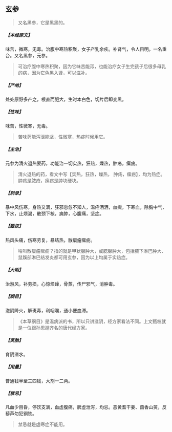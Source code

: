 ## 玄参

> 又名黑参，它是黑黑的。

##### 【本经原文】
味苦，微寒，无毒。治腹中寒热积聚，女子产乳余疾。补肾气，令人目明。一名重台。又名黑参，元参。

> 可治疗腹中寒热积聚，因为它味苦能泻，也能治疗女子生完孩子后很多母乳的病，因为它色黑入肾，可以滋补。

##### 【产地】
处处原野多产之，根直而肥大，生时本白色，切片后即变黑。
##### 【性味】
味苦，性微寒，无毒。

> 苦味药能泻泄能坚，性微寒，热症时候用它。

##### 【主治】
元参为清火退热要药，功能治一切实热，狂热，燥热，肿疡，瘰疬。

> 清火退热的药，看文中写【实热，狂热，燥热， 肿疡，瘰疬】，均为热症。肿疡是脓疮，瘰疬是肿块硬块。

##### 【别录】
暴中风伤寒，身热又满，狂邪忽忽不知人，温疟洒洒，血瘕，下寒血，除胸中气，下水，止烦渴，散颈下核，痈肿，心腹痛，坚症。
##### 【甄权】
热风头痛，伤寒劳复，暴结热，散瘿瘤瘰疬。

> 啥叫散瘿瘤瘰疬？指的就是甲状腺肿大，或腮腺肿大，包括腋下淋巴肿大、鼠蹊部淋巴结发炎都可用玄参，因为以上均属于实热症。

##### 【大明】
治游风，补劳损，心惊烦躁，骨蒸，传尸邪气，消肿毒。
##### 【纲目】
滋阴降火，解斑毒，利咽喉，通小便血滞。

> 《本草纲目》是温病派的书，所以只讲滋阴，经方家看法不同。上文甄权就是一位跟孙思邈齐名的唐代经方家。

##### 【灵胎】
育阴滋水。
##### 【用量】
普通钱半至三四钱，大剂一二两。
##### 【禁忌】
凡血少目昏，停饮支满，血虚腹痛，脾虚泄泻，均忌。恶黄耆干姜、茴香山萸，反藜芦勿犯铜铁。

> 禁忌就是虚寒症不能用。